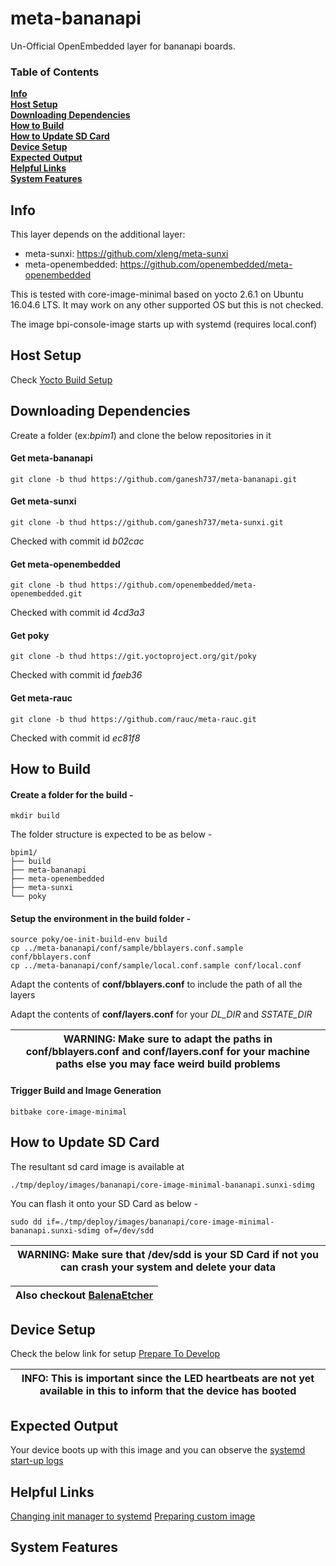 # meta-bananapi

Un-Official OpenEmbedded layer for bananapi boards.

### Table of Contents
**[Info](#info)**<br>
**[Host Setup](#host-setup)**<br>
**[Downloading Dependencies](#downloading-dependencies)**<br>
**[How to Build](#how-to-build)**<br>
**[How to Update SD Card](#how-to-update-sd-card)**<br>
**[Device Setup](#device-setup)**<br>
**[Expected Output](#expected-output)**<br>
**[Helpful Links](#helpful-links)**<br>
**[System Features](#system-features)**<br>

## Info

This layer depends on the additional layer:
* meta-sunxi: https://github.com/xleng/meta-sunxi
* meta-openembedded: https://github.com/openembedded/meta-openembedded

This is tested with core-image-minimal based on yocto 2.6.1 on Ubuntu 16.04.6 LTS.
It may work on any other supported OS but this is not checked.

The image bpi-console-image starts up with systemd (requires local.conf)

## Host Setup

Check [Yocto Build Setup](https://www.yoctoproject.org/docs/2.6.1/ref-manual/ref-manual.html#required-packages-for-the-build-host)

## Downloading Dependencies

Create a folder (ex:*bpim1*) and clone the below repositories in it

#### Get meta-bananapi
```shell
git clone -b thud https://github.com/ganesh737/meta-bananapi.git
```

#### Get meta-sunxi
```shell
git clone -b thud https://github.com/ganesh737/meta-sunxi.git
```
Checked with commit id *b02cac*

#### Get meta-openembedded
```shell
git clone -b thud https://github.com/openembedded/meta-openembedded.git
```
Checked with commit id *4cd3a3*

#### Get poky
```shell
git clone -b thud https://git.yoctoproject.org/git/poky
```
Checked with commit id *faeb36*

#### Get meta-rauc
```shell
git clone -b thud https://github.com/rauc/meta-rauc.git
```
Checked with commit id *ec81f8*

## How to Build

#### Create a folder for the build -
```shell
mkdir build
```

The folder structure is expected to be as below -
```shell
bpim1/
├── build
├── meta-bananapi
├── meta-openembedded
├── meta-sunxi
└── poky
```

#### Setup the environment in the build folder -
```shell
source poky/oe-init-build-env build
cp ../meta-bananapi/conf/sample/bblayers.conf.sample conf/bblayers.conf
cp ../meta-bananapi/conf/sample/local.conf.sample conf/local.conf
```

Adapt the contents of **conf/bblayers.conf** to include the path of all the layers

Adapt the contents of **conf/layers.conf** for your *DL_DIR* and *SSTATE_DIR*

| WARNING: Make sure to adapt the paths in conf/bblayers.conf and conf/layers.conf for your machine paths else you may face weird build problems |
| --- |

#### Trigger Build and Image Generation
```shell
bitbake core-image-minimal
```

## How to Update SD Card

The resultant sd card image is available at
```shell
./tmp/deploy/images/bananapi/core-image-minimal-bananapi.sunxi-sdimg
```

You can flash it onto your SD Card as below -
```shell
sudo dd if=./tmp/deploy/images/bananapi/core-image-minimal-bananapi.sunxi-sdimg of=/dev/sdd
```

| WARNING: Make sure that /dev/sdd is your SD Card if not you can crash your system and delete your data |
| --- |

| Also checkout [BalenaEtcher](https://www.balena.io/etcher/) |
| --- |

## Device Setup

Check the below link for setup
[Prepare To Develop](http://wiki.banana-pi.org/Getting_Started_with_M1#Prepare_to_develop)

| INFO: This is important since the LED heartbeats are not yet available in this to inform that the device has booted |
| --- |

## Expected Output

Your device boots up with this image and you can observe the [systemd start-up logs](https://github.com/ganesh737/meta-bananapi/wiki/BPI-M1-startup-logs-(systemd))

## Helpful Links

[Changing init manager to systemd](https://yocto.yoctoproject.narkive.com/4FfIrwaI/how-to-use-systemd-as-system-init-manager)
[Preparing custom image](https://stackoverflow.com/questions/51002891/overwriting-yocto-classes-through-meta-layer)

## System Features